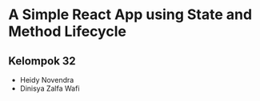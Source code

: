 # A Simple React App using State and Method Lifecycle

## Kelompok 32
- Heidy Novendra
- Dinisya Zalfa Wafi
